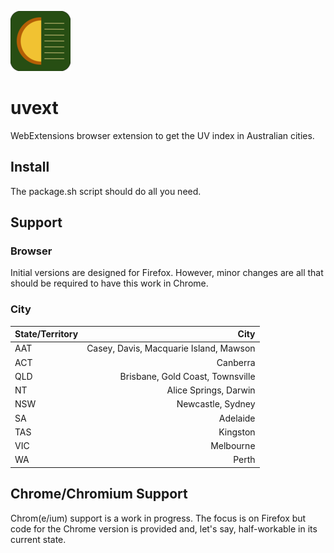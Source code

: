 ![uvext](src/icon96.png)

# uvext
WebExtensions browser extension to get the UV index in Australian cities.

## Install
The package.sh script should do all you need.

## Support

### Browser
Initial versions are designed for Firefox. However, minor changes are all that should be required to have this work in Chrome.

### City
| State/Territory        | City           | 
|:------------- |-------------:|
| AAT      | Casey, Davis, Macquarie Island, Mawson |
| ACT      | Canberra |
| QLD      | Brisbane, Gold Coast, Townsville |
| NT | Alice Springs, Darwin |
| NSW | Newcastle, Sydney |
| SA | Adelaide |
| TAS | Kingston |
| VIC | Melbourne |
| WA | Perth |


## Chrome/Chromium Support
Chrom(e/ium) support is a work in progress. The focus is on Firefox but code for the Chrome version is provided and, let's say, half-workable in its current state.

